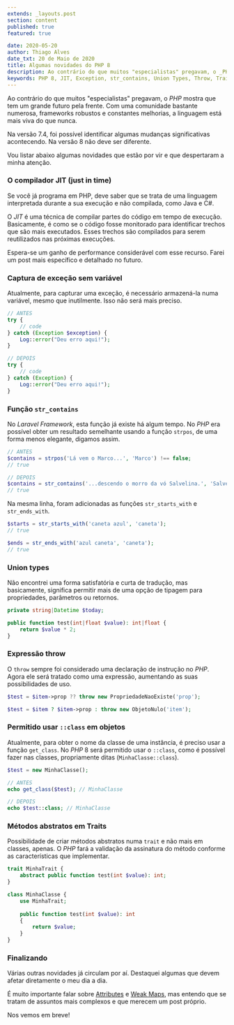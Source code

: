 ```yaml
---
extends: _layouts.post
section: content
published: true
featured: true

date: 2020-05-20
author: Thiago Alves
date_txt: 20 de Maio de 2020
title: Algumas novidades do PHP 8
description: Ao contrário do que muitos "especialistas" pregavam, o _PHP_ mostra que tem um grande futuro pela frente. Com uma comunidade bastante numerosa, frameworks robustos e constantes melhorias, a linguagem está mais viva do que nunca.
keywords: PHP 8, JIT, Exception, str_contains, Union Types, Throw, Traits
---
```


Ao contrário do que muitos "especialistas" pregavam, o _PHP_ mostra que tem um grande futuro pela frente. Com uma comunidade bastante numerosa, frameworks robustos e constantes melhorias, a linguagem está mais viva do que nunca.

Na versão 7.4, foi possível identificar algumas mudanças significativas acontecendo. Na versão 8 não deve ser diferente.

Vou listar abaixo algumas novidades que estão por vir e que despertaram a minha atenção.

### O compilador JIT (just in time)

Se você já programa em PHP, deve saber que se trata de uma linguagem interpretada durante a sua execução e não compilada, como Java e C#.

O _JIT_ é uma técnica de compilar partes do código em tempo de execução. Basicamente, é como se o código fosse monitorado para identificar trechos que são mais executados. Esses trechos são compilados para serem reutilizados nas próximas execuções.

Espera-se um ganho de performance considerável com esse recurso. Farei um post mais específico e detalhado no futuro.

### Captura de exceção sem variável

Atualmente, para capturar uma exceção, é necessário armazená-la numa variável, mesmo que inutilmente. Isso não será mais preciso.

```php
// ANTES
try {
    // code
} catch (Exception $exception) {
    Log::error("Deu erro aqui!");
}

// DEPOIS
try {
    // code
} catch (Exception) {
    Log::error("Deu erro aqui!");
}
```

### Função `str_contains`

No _Laravel Framework_, esta função já existe há algum tempo. No _PHP_ era possível obter um resultado semelhante usando a função `strpos`, de uma forma menos elegante, digamos assim.

```php
// ANTES
$contains = strpos('Lá vem o Marco...', 'Marco') !== false;
// true

// DEPOIS
$contains = str_contains('...descendo o morro da vó Salvelina.', 'Salvelina');
// true
```

Na mesma linha, foram adicionadas as funções `str_starts_with` e `str_ends_with`.

```php
$starts = str_starts_with('caneta azul', 'caneta');
// true

$ends = str_ends_with('azul caneta', 'caneta');
// true
```

### Union types

Não encontrei uma forma satisfatória e curta de tradução, mas basicamente, significa permitir mais de uma opção de tipagem para propriedades, parâmetros ou retornos.

```php
private string|Datetime $today;

public function test(int|float $value): int|float {
    return $value * 2;
}
```

### Expressão throw

O `throw` sempre foi considerado uma declaração de instrução no _PHP_. Agora ele será tratado como uma expressão, aumentando as suas possibilidades de uso.

```php
$test = $item->prop ?? throw new PropriedadeNaoExiste('prop');

$test = $item ? $item->prop : throw new ObjetoNulo('item');
``` 

### Permitido usar `::class` em objetos

Atualmente, para obter o nome da classe de uma instância, é preciso usar a função `get_class`. No _PHP_ 8 será permitido usar o `::class`, como é possível fazer nas classes, propriamente ditas (`MinhaClasse::class`).

```php
$test = new MinhaClasse();

// ANTES
echo get_class($test); // MinhaClasse

// DEPOIS
echo $test::class; // MinhaClasse
```

### Métodos abstratos em Traits

Possibilidade de criar métodos abstratos numa `trait` e não mais em classes, apenas. O _PHP_ fará a validação da assinatura do método conforme as características que implementar.

```php
trait MinhaTrait {
    abstract public function test(int $value): int;
}

class MinhaClasse {
    use MinhaTrait;
    
    public function test(int $value): int
    {
        return $value;    
    }
}
```

### Finalizando

Várias outras novidades já circulam por aí. Destaquei algumas que devem afetar diretamente o meu dia a dia.

É muito importante falar sobre [Attributes](https://wiki.php.net/rfc/attributes_v2) e [Weak Maps](https://wiki.php.net/rfc/weak_maps), mas entendo que se tratam de assuntos mais complexos e que merecem um post próprio.

Nos vemos em breve!